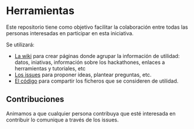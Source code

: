 # Herramientas

Este repositorio tiene como objetivo facilitar la colaboración entre todas las personas interesadas en participar en esta iniciativa.

Se utilizará:
* [La wiki](https://github.com/InfoRiesgo/herramientas) para crear páginas donde agrupar la información de utilidad: datos, iniativas, información sobre los hackathones, enlaces a herramientas y tutoriales, etc
* [Los issues](https://github.com/InfoRiesgo/herramientas/issues) para proponer ideas, plantear preguntas, etc.
* [El código](https://github.com/InfoRiesgo/herramientas) para compartir los ficheros que se consideren de utilidad.

## Contribuciones

Animamos a que cualquier persona contribuya que esté interesada en contribuir lo comunique a través de los issues.
